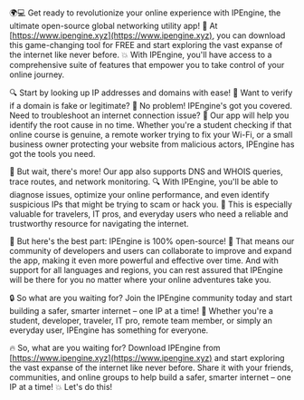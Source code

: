 🌍💻 Get ready to revolutionize your online experience with IPEngine, the ultimate open-source global networking utility app! 🚀 At [https://www.ipengine.xyz](https://www.ipengine.xyz), you can download this game-changing tool for FREE and start exploring the vast expanse of the internet like never before. 💥 With IPEngine, you'll have access to a comprehensive suite of features that empower you to take control of your online journey.

🔍 Start by looking up IP addresses and domains with ease! 👀 Want to verify if a domain is fake or legitimate? 🤔 No problem! IPEngine's got you covered. Need to troubleshoot an internet connection issue? 🔧 Our app will help you identify the root cause in no time. Whether you're a student checking if that online course is genuine, a remote worker trying to fix your Wi-Fi, or a small business owner protecting your website from malicious actors, IPEngine has got the tools you need.

📡 But wait, there's more! Our app also supports DNS and WHOIS queries, trace routes, and network monitoring. 🔍 With IPEngine, you'll be able to diagnose issues, optimize your online performance, and even identify suspicious IPs that might be trying to scam or hack you. 👀 This is especially valuable for travelers, IT pros, and everyday users who need a reliable and trustworthy resource for navigating the internet.

💪 But here's the best part: IPEngine is 100% open-source! 🌟 That means our community of developers and users can collaborate to improve and expand the app, making it even more powerful and effective over time. And with support for all languages and regions, you can rest assured that IPEngine will be there for you no matter where your online adventures take you.

🔒 So what are you waiting for? Join the IPEngine community today and start building a safer, smarter internet – one IP at a time! 🌟 Whether you're a student, developer, traveler, IT pro, remote team member, or simply an everyday user, IPEngine has something for everyone.

🔥 So, what are you waiting for? Download IPEngine from [https://www.ipengine.xyz](https://www.ipengine.xyz) and start exploring the vast expanse of the internet like never before. Share it with your friends, communities, and online groups to help build a safer, smarter internet – one IP at a time! 💥 Let's do this!